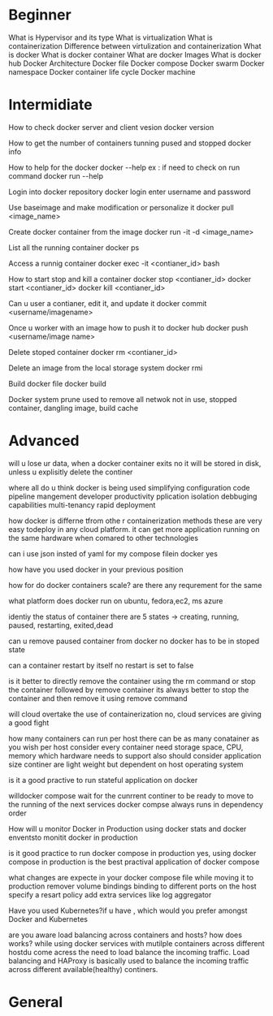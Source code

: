 # Beginner

What is Hypervisor and its type
What is virtualization
What is containerization
Difference between virtulization and containerization
What is docker
What is docker container
What are docker Images
What is docker hub
Docker Architecture
Docker file
Docker compose
Docker swarm
Docker namespace
Docker container life cycle
Docker machine


# Intermidiate

How to check docker server and client vesion
docker version

How to get the number of containers tunning pused and stopped
docker info

How to help for the docker
docker --help
ex :
if need to check on run command
docker run --help

Login into docker repository
docker login
enter username and password

Use baseimage and make modification or personalize it
docker pull <image_name>

Create docker container from the image
docker run -it -d <image_name>

List all the running container
docker ps

Access a runnig container
docker exec -it <contianer_id> bash

How to start stop and kill a container
docker stop <contianer_id> 
docker start <contianer_id> 
docker kill <contianer_id> 

Can u user a contianer, edit it, and update it
docker commit <container id> <username/imagename>

Once u worker with an image how to push it to docker hub
docker push <username/image name>

Delete stoped container
docker rm <contianer_id> 

Delete an image from  the local storage system
docker rmi <image-id>

Build docker file
docker build <path to docker file>

Docker system prune
used to remove all netwok not in use, stopped container, dangling image, build cache


# Advanced
will u lose ur data, when a docker container exits
no it will be stored in disk, unless u explisitly delete the continer

where all do u think docker is being used
simplifying configuration
code pipeline mangement
developer productivity
pplication isolation
debbuging capabilities
multi-tenancy
rapid deployment

how docker is differne tfrom othe r containerization methods
these are very easy todeploy in any cloud platform.
it can get more application running on the same hardware when comared to other technologies

can i use json insted of yaml for my compose filein docker
yes

how have you used docker in your previous position

how for do docker containers scale? are there any requrement for the same

what platform does docker run on
ubuntu, fedora,ec2, ms azure

identiy the status of container
there are 5 states -> creating, running, paused, restarting, exited,dead

can u remove paused container from docker
no
docker has to be in stoped state

can a container restart by itself
no
restart is set to false

is it better to directly remove the container using the rm command or stop the container followed by remove container
its always better to stop the container and then remove it using remove command

will cloud overtake the use of containerization
no,  cloud services are giving a good fight

how many containers can run per host
there can be as many conatainer as you wish per host
consider every container need storage space, CPU, memory which hardware needs to support
also should consider application size
continer are light weight but dependent on host operating system

is it a good practive to run stateful application on docker

willdocker compose wait for the cunrrent continer to be ready to move to the running of the next services
docker compse always runs in dependency order

How will u monitor Docker in Production
using docker stats and docker enventsto monitit docker in production

is it good practice to run docker compose in production
yes, using docker compose in production is the best practival application of docker compose

what changes are expecte in your docker compose file while moving it to production
remover volume bindings
binding to different ports on the host
specify a resart policy
add extra services like log aggregator

Have you used Kubernetes?if u  have , which would you prefer amongst Docker and Kubernetes

are you aware load balancing across containers and hosts? how does works?
while using docker services with mutilple containers across different hostdu come acress the need to load balance the incoming traffic. Load balancing and HAProxy is basically used to balance the incoming traffic across different available(healthy) continers.

# General














